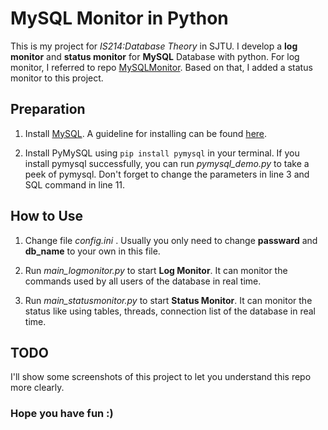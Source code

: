 # MySQL Monitor in Python

This is my project for *IS214:Database Theory* in SJTU. I develop a **log monitor** and **status monitor** for **MySQL** Database with python. For log monitor, I referred to repo [MySQLMonitor](https://github.com/TheKingOfDuck/MySQLMonitor). Based on that, I added a status monitor to this project.

## Preparation
1. Install [MySQL](https://www.mysql.com/). A guideline for installing can be found [here](http://www.runoob.com/mysql/mysql-install.html?tdsourcetag=s_pctim_aiomsg).

2. Install PyMySQL using <code>pip install pymysql</code> in your terminal. If you install pymysql successfully, you can run *pymysql_demo.py* to take a peek of pymysql. Don't forget to change the parameters in line 3 and SQL command in line 11.


## How to Use
1. Change file *config.ini* . Usually you only need to change **passward** and **db_name** to your own in this file.

2. Run *main_logmonitor.py* to start **Log Monitor**. It can monitor the commands used by all users of the database in real time.

3. Run *main_statusmonitor.py* to start **Status Monitor**. It can monitor the status like using tables, threads, connection list of the database in real time.

## TODO
I'll show some screenshots of this project to let you understand this repo more clearly.


### Hope you have fun :)


